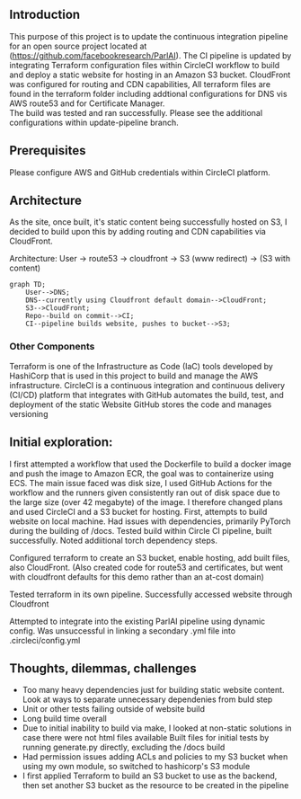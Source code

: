 ## Introduction
This purpose of this project is to update the continuous integration pipeline for an open source project located at (https://github.com/facebookresearch/ParlAI).
The CI pipeline is updated by integrating Terraform configuration files within CircleCI workflow to build and deploy a static website for hosting in an Amazon S3 bucket. CloudFront was 
configured for routing and CDN capabilities, All terraform files are found in the terraform folder including addtional configurations for DNS vis AWS route53 and for Certificate Manager.  
The build was tested and ran successfully. Please see the additional configurations within update-pipeline branch.

## Prerequisites
Please configure AWS and GitHub credentials within CircleCI platform.  

## Architecture
As the site, once built, it's static content being successfully hosted on S3, I decided to build upon this by adding routing and CDN capabilities via CloudFront.

Architecture:
 User -> route53 -> cloudfront -> S3 (www redirect) -> (S3 with content)

```mermaid
graph TD;
    User-->DNS;
    DNS--currently using Cloudfront default domain-->CloudFront;
    S3-->CloudFront;
    Repo--build on commit-->CI;
    CI--pipeline builds website, pushes to bucket-->S3;
```
### Other Components
Terraform is one of the Infrastructure as Code (IaC) tools developed by HashiCorp that is used in this project to build and manage the AWS infrastructure.
CircleCI is a continuous integration and continuous delivery (CI/CD) platform that integrates with GitHub automates the build, test, and deployment of the static Website
GitHub stores the code and manages versioning

## Initial exploration:
I first attempted a workflow that used the Dockerfile to build a docker image and push the image to Amazon ECR, the goal was to containerize using ECS. The main issue faced was disk size, I used GitHub Actions for the workflow and the runners given consistently ran out of disk space due to the large size (over 42 megabyte) of the image. I therefore changed plans and used CircleCI and a S3 bucket for hosting. 
First, attempts to build website on local machine. Had issues with dependencies, primarily PyTorch during the building of /docs.
Tested build within Circle CI pipeline, built successfully. Noted addiitional torch dependency steps.

Configured terraform to create an S3 bucket, enable hosting, add built files, also  CloudFront.
(Also created code for route53 and certificates, but went with cloudfront defaults for this demo rather than an at-cost domain)

Tested terraform in its own pipeline. Successfully accessed website through Cloudfront

Attempted to integrate into the existing ParlAI pipeline using dynamic config. Was unsuccessful in linking a secondary .yml file into .circleci/config.yml


## Thoughts, dilemmas, challenges
- Too many heavy dependencies just for building static website content. Look at ways to separate unnecessary dependenies from buld step
- Unit or other tests failing outside of website build
- Long build time overall
- Due to initial inability to build via make, I looked at non-static solutions in case there were not html files available
  Built files for initial tests by running generate.py directly, excluding the /docs build
- Had permission issues adding ACLs and policies to my S3 bucket when using my own module, so switched to hashicorp's S3 module
- I first applied Terraform to build an S3 bucket to use as the backend, then set another S3 bucket as the resource to be created in the pipeline
